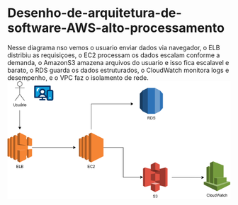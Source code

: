 # Desenho-de-arquitetura-de-software-AWS-alto-processamento
Nesse diagrama nso vemos o usuario enviar dados via navegador, o ELB distribiu as requisiçoes, o EC2 processam os dados escalam conforme a demanda, o AmazonS3 amazena arquivos do usuario e isso fica escalavel e barato,  o RDS guarda os dados estruturados, o CloudWatch monitora logs e desempenho, e o VPC faz o isolamento de rede. 
![Diagrama do projeto](PROJETO.png)
